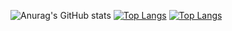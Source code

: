 ![Anurag's GitHub stats](https://github-readme-stats.vercel.app/api?username=EvanGreaney&show_icons=true&theme=tokyonight)
[![Top Langs](https://github-readme-stats.vercel.app/api/top-langs/?username=EvanGreaney)](https://github.com/anuraghazra/github-readme-stats)
[![Top Langs](https://github-readme-stats.vercel.app/api/top-langs/?username=EvanGreaney&layout=compact)](https://github.com/anuraghazra/github-readme-stats)

